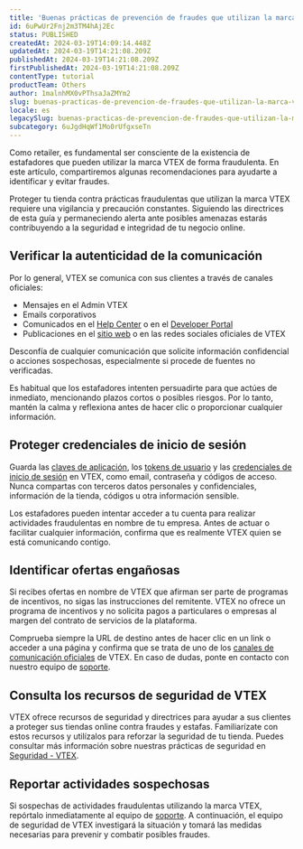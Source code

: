 ```yaml
---
title: 'Buenas prácticas de prevención de fraudes que utilizan la marca VTEX'
id: 6uPwUr2Fnj2m3TM4hAj2Ec
status: PUBLISHED
createdAt: 2024-03-19T14:09:14.448Z
updatedAt: 2024-03-19T14:21:08.209Z
publishedAt: 2024-03-19T14:21:08.209Z
firstPublishedAt: 2024-03-19T14:21:08.209Z
contentType: tutorial
productTeam: Others
author: 1malnhMX0vPThsaJaZMYm2
slug: buenas-practicas-de-prevencion-de-fraudes-que-utilizan-la-marca-vtex
locale: es
legacySlug: buenas-practicas-de-prevencion-de-fraudes-que-utilizan-la-marca-vtex
subcategory: 6uJgdHqWf1Mo0rUfgxseTn
---
```


Como retailer, es fundamental ser consciente de la existencia de estafadores que pueden utilizar la marca VTEX de forma fraudulenta. En este artículo, compartiremos algunas recomendaciones para ayudarte a identificar y evitar fraudes.

Proteger tu tienda contra prácticas fraudulentas que utilizan la marca VTEX requiere una vigilancia y precaución constantes. Siguiendo las directrices de esta guía y permaneciendo alerta ante posibles amenazas estarás contribuyendo a la seguridad e integridad de tu negocio online.

## Verificar la autenticidad de la comunicación

Por lo general, VTEX se comunica con sus clientes a través de canales oficiales:

* Mensajes en el Admin VTEX
* Emails corporativos
* Comunicados en el [Help Center](https://help.vtex.com/es/) o en el [Developer Portal](https://developers.vtex.com/)
* Publicaciones en el [sitio web](https://vtex.com/mx-es/) o en las redes sociales oficiales de VTEX

Desconfía de cualquier comunicación que solicite información confidencial o acciones sospechosas, especialmente si procede de fuentes no verificadas.

Es habitual que los estafadores intenten persuadirte para que actúes de inmediato, mencionando plazos cortos o posibles riesgos. Por lo tanto, mantén la calma y reflexiona antes de hacer clic o proporcionar cualquier información. 

## Proteger credenciales de inicio de sesión

Guarda las [claves de aplicación](https://help.vtex.com/es/tutorial/claves-de-aplicacion--2iffYzlvvz4BDMr6WGUtet), los [tokens de usuario](https://developers.vtex.com/docs/guides/api-authentication-using-user-tokens) y las [credenciales de inicio de sesión](https://help.vtex.com/es/tutorial/autenticacion--21CkKHLKP1o41lUpGhuRUs#login) en VTEX, como email, contraseña y códigos de acceso. Nunca compartas con terceros datos personales y confidenciales, información de la tienda, códigos u otra información sensible.

Los estafadores pueden intentar acceder a tu cuenta para realizar actividades fraudulentas en nombre de tu empresa. Antes de actuar o facilitar cualquier información, confirma que es realmente VTEX quien se está comunicando contigo.

## Identificar ofertas engañosas

Si recibes ofertas en nombre de VTEX que afirman ser parte de programas de incentivos, no sigas las instrucciones del remitente. VTEX no ofrece un programa de incentivos y no solicita pagos a particulares o empresas al margen del contrato de servicios de la plataforma.

Comprueba siempre la URL de destino antes de hacer clic en un link o acceder a una página y confirma que se trata de uno de los [canales de comunicación oficiales](#verificar-la-autenticidad-de-la-comunicacion) de VTEX. En caso de dudas, ponte en contacto con nuestro equipo de [soporte](https://help.vtex.com/support?/cultureInfo=es-419). 

## Consulta los recursos de seguridad de VTEX

VTEX ofrece recursos de seguridad y directrices para ayudar a sus clientes a proteger sus tiendas online contra fraudes y estafas. Familiarízate con estos recursos y utilízalos para reforzar la seguridad de tu tienda. Puedes consultar más información sobre nuestras prácticas de seguridad en [Seguridad - VTEX](https://vtex.com/es-es/security/).

## Reportar actividades sospechosas

Si sospechas de actividades fraudulentas utilizando la marca VTEX, repórtalo inmediatamente al equipo de [soporte](https://help.vtex.com/support?/cultureInfo=es-419). A continuación, el equipo de seguridad de VTEX investigará la situación y tomará las medidas necesarias para prevenir y combatir posibles fraudes.
